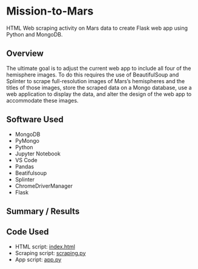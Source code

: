 # Mission-to-Mars
HTML Web scraping activity on Mars data to create Flask web app using Python and MongoDB.

## Overview
The ultimate goal is to adjust the current web app to include all four of the hemisphere images. To do this requires the use of BeautifulSoup and Splinter to scrape full-resolution images of Mars’s hemispheres and the titles of those images, store the scraped data on a Mongo database, use a web application to display the data, and alter the design of the web app to accommodate these images.

## Software Used
- MongoDB
- PyMongo
- Python
- Jupyter Notebook
- VS Code
- Pandas
- Beatifulsoup
- Splinter
- ChromeDriverManager
- Flask

## Summary / Results


## Code Used
- HTML script: [index.html](https://github.com/Jahill17/Mission-to-Mars/blob/main/index.html)
- Scraping script: [scraping.py](https://github.com/Jahill17/Mission-to-Mars/blob/main/scraping.py)
- App script: [app.py](https://github.com/Jahill17/Mission-to-Mars/blob/main/app.py)
